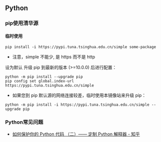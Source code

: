 ## Python

### pip使用清华源
#### 临时使用
``` shell
pip install -i https://pypi.tuna.tsinghua.edu.cn/simple some-package
```
* 注意，simple 不能少, 是 https 而不是 http

设为默认
升级 pip 到最新的版本 (>=10.0.0) 后进行配置：
``` shell
python -m pip install --upgrade pip
pip config set global.index-url https://pypi.tuna.tsinghua.edu.cn/simple
```

* 如果您到 pip 默认源的网络连接较差，临时使用本镜像站来升级 pip：
``` shell
python -m pip install -i https://pypi.tuna.tsinghua.edu.cn/simple --upgrade pip
```
### Python常见问题
* [如何保护你的 Python 代码 （二）—— 定制 Python 解释器 - 知乎](https://zhuanlan.zhihu.com/p/54297880)